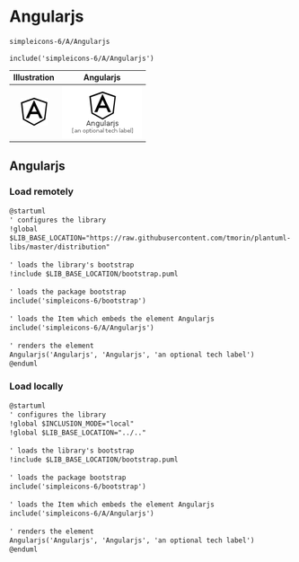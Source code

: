 # Angularjs


```text
simpleicons-6/A/Angularjs
```

```text
include('simpleicons-6/A/Angularjs')
```



| Illustration | Angularjs |
| :---: | :---: |
| ![illustration for Illustration](../../simpleicons-6/A/Angularjs.png) | ![illustration for Angularjs](../../simpleicons-6/A/Angularjs.Local.png) |




## Angularjs

### Load remotely
```plantuml
@startuml
' configures the library
!global $LIB_BASE_LOCATION="https://raw.githubusercontent.com/tmorin/plantuml-libs/master/distribution"

' loads the library's bootstrap
!include $LIB_BASE_LOCATION/bootstrap.puml

' loads the package bootstrap
include('simpleicons-6/bootstrap')

' loads the Item which embeds the element Angularjs
include('simpleicons-6/A/Angularjs')

' renders the element
Angularjs('Angularjs', 'Angularjs', 'an optional tech label')
@enduml
```

### Load locally
```plantuml
@startuml
' configures the library
!global $INCLUSION_MODE="local"
!global $LIB_BASE_LOCATION="../.."

' loads the library's bootstrap
!include $LIB_BASE_LOCATION/bootstrap.puml

' loads the package bootstrap
include('simpleicons-6/bootstrap')

' loads the Item which embeds the element Angularjs
include('simpleicons-6/A/Angularjs')

' renders the element
Angularjs('Angularjs', 'Angularjs', 'an optional tech label')
@enduml
```

